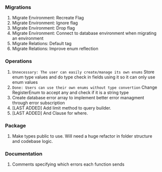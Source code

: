### Migrations
1. Migrate Environment: Recreate Flag
2. Migrate Environment: Ignore flag
3. Migrate Environment: Drop flag
4. Migrate Environment: Connect to database environment when migrating an environment
5. Migrate Relations: Default tag
6. Migrate Relations: Improve enum reflection

### Operations
1. `Unnecessary: The user can easily create/manage its own enums` Store enum type values and do type check in fields using it so it can only use enum values
2. `Done: Users can use their own enums without type convertion` Change RegisterEnum to accept any and check if it is a string type
3. Create database error array to implement better error managment through error subscription
4. [LAST ADDED] Add limit method to query builder.
5. [LAST ADDED] And Clause for where.

### Package
1. Make types public to use. Will need a huge refactor in folder structure and codebase logic.

### Documentation
1. Comments specifying which errors each function sends

